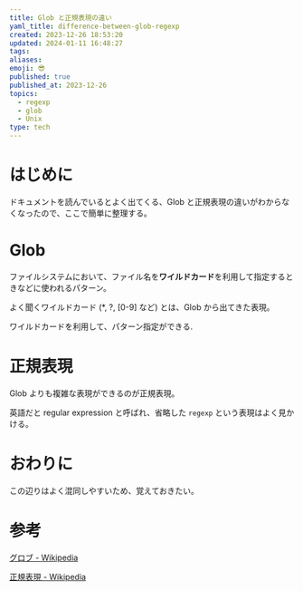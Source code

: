 ```yaml
---
title: Glob と正規表現の違い
yaml_title: difference-between-glob-regexp
created: 2023-12-26 18:53:20
updated: 2024-01-11 16:48:27
tags: 
aliases: 
emoji: 😎
published: true
published_at: 2023-12-26
topics:
  - regexp
  - glob
  - Unix
type: tech
---
```

# はじめに

ドキュメントを読んでいるとよく出てくる、Glob と正規表現の違いがわからなくなったので、ここで簡単に整理する。

# Glob

ファイルシステムにおいて、ファイル名を**ワイルドカード**を利用して指定するときなどに使われるパターン。

よく聞くワイルドカード (\*, ?, \[0-9\] など) とは、Glob から出てきた表現。

ワイルドカードを利用して、パターン指定ができる.

# 正規表現

Glob よりも複雑な表現ができるのが正規表現。

英語だと regular expression と呼ばれ、省略した `regexp` という表現はよく見かける。

# おわりに

この辺りはよく混同しやすいため、覚えておきたい。

# 参考

[グロブ - Wikipedia](https://ja.wikipedia.org/wiki/%E3%82%B0%E3%83%AD%E3%83%96)

[正規表現 - Wikipedia](https://ja.wikipedia.org/wiki/%E6%AD%A3%E8%A6%8F%E8%A1%A8%E7%8F%BE)
